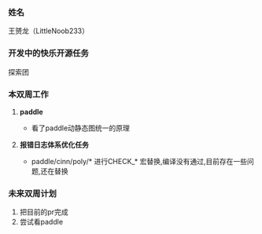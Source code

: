 ### 姓名

王赟龙（LittleNoob233）

### 开发中的快乐开源任务

探索团

### 本双周工作

1. **paddle**
    - 看了paddle动静态图统一的原理

2. **报错日志体系优化任务**

   - paddle/cinn/poly/* 进行CHECK_* 宏替换,编译没有通过,目前存在一些问题,还在替换

### 未来双周计划

1. 把目前的pr完成
2. 尝试看paddle
